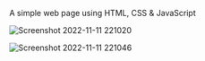 A simple web page using HTML, CSS & JavaScript

![Screenshot 2022-11-11 221020](https://user-images.githubusercontent.com/85480387/201389510-af1c8339-8ee7-4c30-b8ea-6011d65a9479.jpg)

![Screenshot 2022-11-11 221046](https://user-images.githubusercontent.com/85480387/201389628-f841562e-84cd-429d-957b-90f3a61121d4.jpg)
